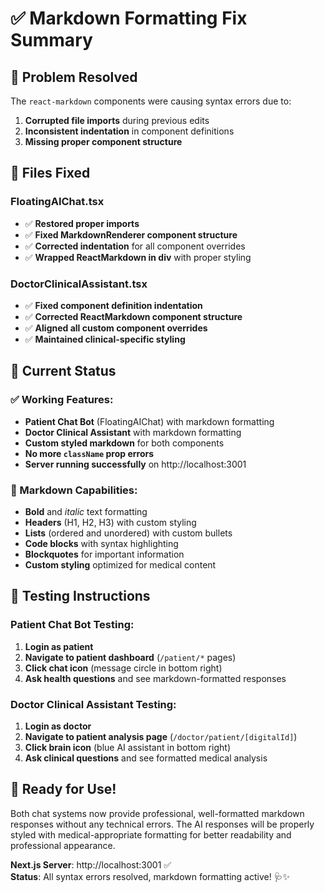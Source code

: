 # ✅ Markdown Formatting Fix Summary

## 🚨 **Problem Resolved**
The `react-markdown` components were causing syntax errors due to:
1. **Corrupted file imports** during previous edits
2. **Inconsistent indentation** in component definitions
3. **Missing proper component structure**

## 🔧 **Files Fixed**

### **FloatingAIChat.tsx**
- ✅ **Restored proper imports** 
- ✅ **Fixed MarkdownRenderer component structure**
- ✅ **Corrected indentation** for all component overrides
- ✅ **Wrapped ReactMarkdown in div** with proper styling

### **DoctorClinicalAssistant.tsx**
- ✅ **Fixed component definition indentation**
- ✅ **Corrected ReactMarkdown component structure**
- ✅ **Aligned all custom component overrides**
- ✅ **Maintained clinical-specific styling**

## 🎯 **Current Status**

### **✅ Working Features:**
- **Patient Chat Bot** (FloatingAIChat) with markdown formatting
- **Doctor Clinical Assistant** with markdown formatting  
- **Custom styled markdown** for both components
- **No more `className` prop errors**
- **Server running successfully** on http://localhost:3001

### **🎨 Markdown Capabilities:**
- **Bold** and *italic* text formatting
- **Headers** (H1, H2, H3) with custom styling
- **Lists** (ordered and unordered) with custom bullets
- **Code blocks** with syntax highlighting
- **Blockquotes** for important information
- **Custom styling** optimized for medical content

## 🧪 **Testing Instructions**

### **Patient Chat Bot Testing:**
1. **Login as patient**
2. **Navigate to patient dashboard** (`/patient/*` pages)
3. **Click chat icon** (message circle in bottom right)
4. **Ask health questions** and see markdown-formatted responses

### **Doctor Clinical Assistant Testing:**
1. **Login as doctor**
2. **Navigate to patient analysis page** (`/doctor/patient/[digitalId]`)
3. **Click brain icon** (blue AI assistant in bottom right)
4. **Ask clinical questions** and see formatted medical analysis

## 🎉 **Ready for Use!**

Both chat systems now provide professional, well-formatted markdown responses without any technical errors. The AI responses will be properly styled with medical-appropriate formatting for better readability and professional appearance.

**Next.js Server**: http://localhost:3001 ✅  
**Status**: All syntax errors resolved, markdown formatting active! 🩺✨
